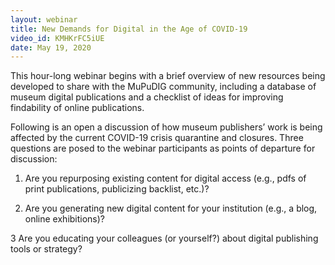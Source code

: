 ```yaml
---
layout: webinar
title: New Demands for Digital in the Age of COVID-19
video_id: KMHKrFC5iUE
date: May 19, 2020
---
```

This hour-long webinar begins with a brief overview of new resources being developed to share with the MuPuDIG community, including a database of museum digital publications and a checklist of ideas for improving findability of online publications. 

Following is an open a discussion of how museum publishers’ work is being affected by the current COVID-19 crisis quarantine and closures. Three questions are posed to the webinar participants as points of departure for discussion:

1. Are you repurposing existing content for digital access (e.g., pdfs of print publications, publicizing backlist, etc.)?

2. Are you generating new digital content for your institution (e.g., a blog, online exhibitions)?

3 Are you educating your colleagues (or yourself?) about digital publishing tools or strategy?
